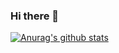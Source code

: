 ### Hi there 👋
[![Anurag's github stats](https://github-readme-stats.vercel.app/api?username=pdlma0904)](https://github.com/anuraghazra/github-readme-stats)
<!--
**pdlma0904/pdlma0904** is a ✨ _special_ ✨ repository because its `README.md` (this file) appears on your GitHub profile.

Here are some ideas to get you started:

- 🔭 I’m currently working on ...
- 🌱 I’m currently learning ...
- 👯 I’m looking to collaborate on ...
- 🤔 I’m looking for help with ...
- 💬 Ask me about ...
- 📫 How to reach me: ...
- 😄 Pronouns: ...
- ⚡ Fun fact: ...
-->

